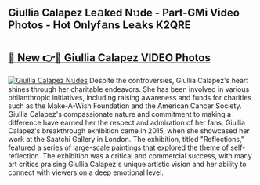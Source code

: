## Giullia Calapez Le𝚊ked N𝚞de - Part-GMi Video Photos - Hot Onlyf𝚊ns Le𝚊ks K2QRE

# <h2><a href="http://ab50709.deff.icu/?id=Giullia+Calapez">🔗 New 👉🔴 Giullia Calapez VIDEO Photos</a></h2>

[![Giullia Calapez N𝚞des](https://i.imgur.com/rIISA9y.gif)](http://ab50709.deff.icu/?id=Giullia+Calapez)
Despite the controversies, Giullia Calapez's heart shines through her charitable endeavors. She has been involved in various philanthropic initiatives, including raising awareness and funds for charities such as the Make-A-Wish Foundation and the American Cancer Society. Giullia Calapez's compassionate nature and commitment to making a difference have earned her the respect and admiration of her fans. Giullia Calapez's breakthrough exhibition came in 2015, when she showcased her work at the Saatchi Gallery in London. The exhibition, titled "Reflections," featured a series of large-scale paintings that explored the theme of self-reflection. The exhibition was a critical and commercial success, with many art critics praising Giullia Calapez's unique artistic vision and her ability to connect with viewers on a deep emotional level.
